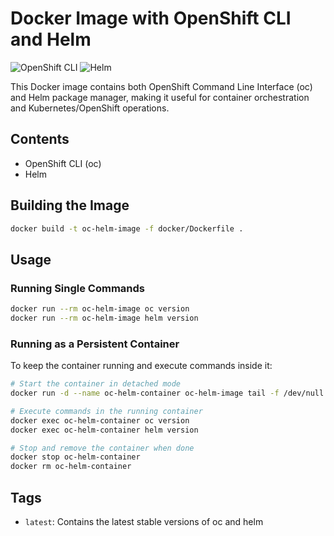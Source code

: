 # Docker Image with OpenShift CLI and Helm

![OpenShift CLI](https://img.shields.io/badge/OpenShift%20CLI-oc-blue)
![Helm](https://img.shields.io/badge/Helm-helm-blue)

This Docker image contains both OpenShift Command Line Interface (oc) and Helm package manager, making it useful for container orchestration and Kubernetes/OpenShift operations.

## Contents

- OpenShift CLI (oc)
- Helm

## Building the Image

```bash
docker build -t oc-helm-image -f docker/Dockerfile .
```

## Usage

### Running Single Commands
```bash
docker run --rm oc-helm-image oc version
docker run --rm oc-helm-image helm version
```

### Running as a Persistent Container
To keep the container running and execute commands inside it:

```bash
# Start the container in detached mode
docker run -d --name oc-helm-container oc-helm-image tail -f /dev/null

# Execute commands in the running container
docker exec oc-helm-container oc version
docker exec oc-helm-container helm version

# Stop and remove the container when done
docker stop oc-helm-container
docker rm oc-helm-container
```

## Tags

- `latest`: Contains the latest stable versions of oc and helm
